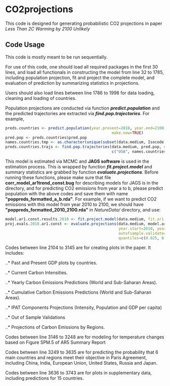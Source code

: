# CO2projections

This code is designed for generating probabilistic CO2 projections in paper _Less Than 2C Warming by 2100 Unlikely_

## Code Usage
This code is mostly meant to be run sequentially. 

For use of this code, one should load all required packages in the first 30 lines, and load all functionals in constructing the model from line 32 to 1785, including population projection, fit and project the complete model, and evaluation of prediction by summarizing statistics in projections.

Users should also load lines between line 1786 to 1998 for data loading, cleaning and loading of countries.

Population projections are conducted via function **_predict.population_** and the predicted trajectories are extracted via **_find.pop.trajectories_**. For example,
```R
preds.countries <- predict.population(year.present=2010, year.end=2100,
                                               make.new=TRUE)
pred.pop <- preds.countries$pred.pop
names.countries.tmp <- as.character(unique(subset(data.medium, Isocode != "USA")$Isocode))
preds.countries.trajs <- find.pop.trajectories(data.medium, pred.pop, n.trajectories=1000,
                                               c("USA", names.countries.tmp), year.start=2010, year.end=2100)

```

This model is estimated via MCMC and **JAGS software** is used in the estimation process. This is wrapped by function **_fit.project.model_** and summary statistics are grabbed by function **_evaluate.projections_**. Before running these functions, please make sure that file **corr_model_ar1trend_const.bug** for describing models for JAGS is in the directory, and for predicting CO2 emissions from year a to b, please predict population with the above codes and save them with name **"poppreds_formatted_a_b.rda"**. For example, if we want to predict CO2 emissions with this model from year 2010 to 2100, we should have **"poppreds_formatted_2010_2100.rda"** in _NatureData/_ directory, and use:
```R
model.ar1.const.results.2010 <- fit.project.model(data.medium, fit.ar1.const=T)
proj.evals.2010.ar1.const <- evaluate.projections(data.medium, model.ar1.const.results.2010,
                                                  year.start=2010, year.end=2100,
                                                  outofsample.validate=F,
                                                  quantiles=c(0.025, 0.05, 0.5, 0.95, 0.975))

```

Codes between line 2104 to 3145 are for creating plots in the paper. It includes:

..* Past and Present GDP plots by countries.

..* Current Carbon Intensities.

..* Yearly Carbon Emissions Predictions (World and Sub-Saharan Areas).

..* Cumulative Carbon Emissions Predictions (World and Sub-Saharan Areas).

..* IPAT Components Projections (Intensity, Population and GDP per capita)

..* Out of Sample Validations

..* Projections of Carbon Emissions by Regions.

Codes between line 3146 to 3248 are for modeling for temperature changes based on Figure SPM.5 of AR5 Summary Report

Codes between line 3249 to 3635 are for predicting the probability that 6 main countries and regions meet their objective in Paris Agreement, including China, India, European Union, United States, Russia and Japan.

Codes between line 3636 to 3743 are for plots in supplementary data, including predictions for 15 countries.
